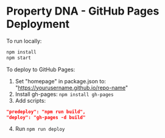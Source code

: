 
# Property DNA - GitHub Pages Deployment

To run locally:
```bash
npm install
npm start
```

To deploy to GitHub Pages:
1. Set "homepage" in package.json to: "https://yourusername.github.io/repo-name"
2. Install gh-pages: `npm install gh-pages`
3. Add scripts:
```json
"predeploy": "npm run build",
"deploy": "gh-pages -d build"
```
4. Run `npm run deploy`
